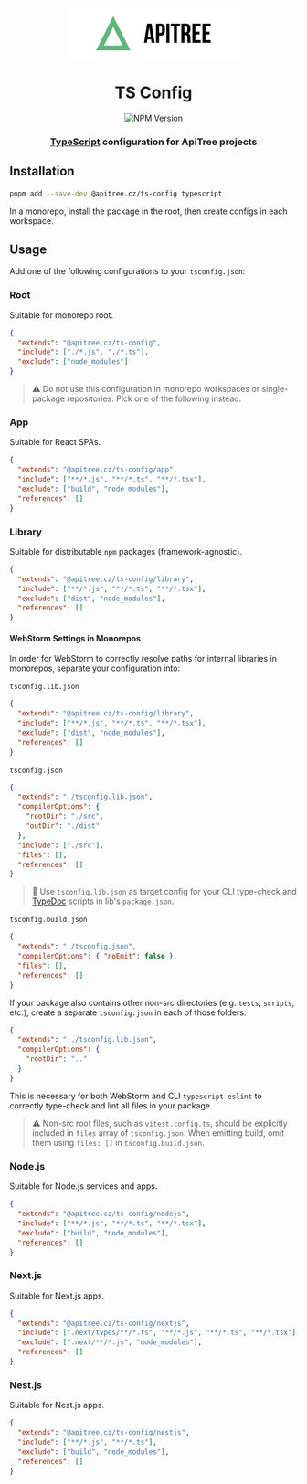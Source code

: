 <div align="center">

<a href="https://github.com/ApiTreeCZ">
<img alt="ApiTree s.r.o." src="../../public/apitree-logo.png" width="308" />
</a>

# TS Config

[![NPM Version](https://img.shields.io/npm/v/%40apitree.cz%2Fts-config)](https://www.npmjs.com/package/@apitree.cz/ts-config)

### [TypeScript](https://typescriptlang.org) configuration for ApiTree projects

</div>

## Installation

```bash
pnpm add --save-dev @apitree.cz/ts-config typescript
```

In a monorepo, install the package in the root, then create configs in each workspace.

## Usage

Add one of the following configurations to your `tsconfig.json`:

### Root

Suitable for monorepo root.

```json
{
  "extends": "@apitree.cz/ts-config",
  "include": ["./*.js", "./*.ts"],
  "exclude": ["node_modules"]
}
```

> ⚠️ Do not use this configuration in monorepo workspaces or single-package repositories. Pick one of the following
> instead.

### App

Suitable for React SPAs.

```json
{
  "extends": "@apitree.cz/ts-config/app",
  "include": ["**/*.js", "**/*.ts", "**/*.tsx"],
  "exclude": ["build", "node_modules"],
  "references": []
}
```

### Library

Suitable for distributable `npm` packages (framework-agnostic).

```json
{
  "extends": "@apitree.cz/ts-config/library",
  "include": ["**/*.js", "**/*.ts", "**/*.tsx"],
  "exclude": ["dist", "node_modules"],
  "references": []
}
```

#### WebStorm Settings in Monorepos

In order for WebStorm to correctly resolve paths for internal libraries in monorepos, separate your configuration into:

`tsconfig.lib.json`

```json
{
  "extends": "@apitree.cz/ts-config/library",
  "include": ["**/*.js", "**/*.ts", "**/*.tsx"],
  "exclude": ["dist", "node_modules"],
  "references": []
}
```

`tsconfig.json`

```json
{
  "extends": "./tsconfig.lib.json",
  "compilerOptions": {
    "rootDir": "./src",
    "outDir": "./dist"
  },
  "include": ["./src"],
  "files": [],
  "references": []
}
```

> 🧠 Use `tsconfig.lib.json` as target config for your CLI type-check and [TypeDoc](../typedoc-config/README.md) scripts in lib's `package.json`.

`tsconfig.build.json`

```json
{
  "extends": "./tsconfig.json",
  "compilerOptions": { "noEmit": false },
  "files": [],
  "references": []
}
```

If your package also contains other non-src directories (e.g. `tests`, `scripts`, etc.), create a separate `tsconfig.json` in each of those folders:

```json
{
  "extends": "../tsconfig.lib.json",
  "compilerOptions": {
    "rootDir": ".."
  }
}
```

This is necessary for both WebStorm and CLI `typescript-eslint` to correctly type-check and lint all files in your package.

> ⚠️ Non-src root files, such as `vitest.config.ts`, should be explicitly included in `files` array of `tsconfig.json`. When emitting build, omit them using `files: []` in `tsconfig.build.json`.

### Node.js

Suitable for Node.js services and apps.

```json
{
  "extends": "@apitree.cz/ts-config/nodejs",
  "include": ["**/*.js", "**/*.ts", "**/*.tsx"],
  "exclude": ["build", "node_modules"],
  "references": []
}
```

### Next.js

Suitable for Next.js apps.

```json
{
  "extends": "@apitree.cz/ts-config/nextjs",
  "include": [".next/types/**/*.ts", "**/*.js", "**/*.ts", "**/*.tsx"],
  "exclude": [".next/**/*.js", "node_modules"],
  "references": []
}
```

### Nest.js

Suitable for Nest.js apps.

```json
{
  "extends": "@apitree.cz/ts-config/nestjs",
  "include": ["**/*.js", "**/*.ts"],
  "exclude": ["build", "node_modules"],
  "references": []
}
```
